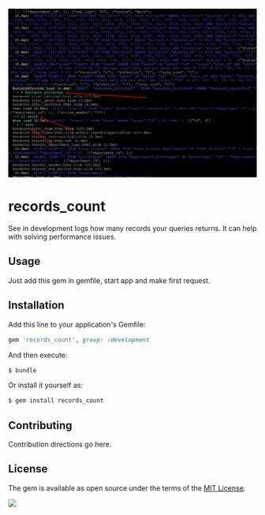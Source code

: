 <img src="https://github.com/igorkasyanchuk/records_count/blob/master/doc/count.png?raw=true"
/>

# records_count

See in development logs how many records your queries returns. It can help with solving performance issues.

## Usage

Just add this gem in gemfile, start app and make first request.

## Installation

Add this line to your application's Gemfile:

```ruby
gem 'records_count', group: :development
```

And then execute:
```bash
$ bundle
```

Or install it yourself as:
```bash
$ gem install records_count
```

## Contributing
Contribution directions go here.

## License
The gem is available as open source under the terms of the [MIT License](http://opensource.org/licenses/MIT).

[<img src="https://github.com/igorkasyanchuk/rails_time_travel/blob/main/docs/more_gems.png?raw=true"
/>](https://www.railsjazz.com/)
